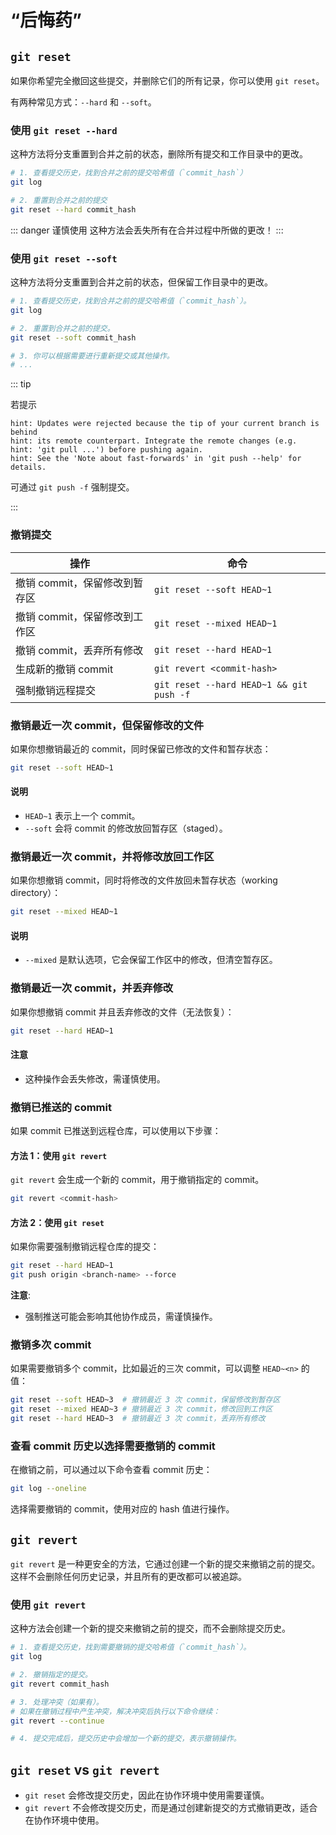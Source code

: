 # “后悔药”

## `git reset`

如果你希望完全撤回这些提交，并删除它们的所有记录，你可以使用 `git reset`。

有两种常见方式：`--hard` 和 `--soft`。

### 使用 `git reset --hard`

这种方法将分支重置到合并之前的状态，删除所有提交和工作目录中的更改。

```sh
# 1. 查看提交历史，找到合并之前的提交哈希值（`commit_hash`）
git log

# 2. 重置到合并之前的提交
git reset --hard commit_hash
```

::: danger 谨慎使用
这种方法会丢失所有在合并过程中所做的更改！
:::

### 使用 `git reset --soft`

这种方法将分支重置到合并之前的状态，但保留工作目录中的更改。

```sh
# 1. 查看提交历史，找到合并之前的提交哈希值（`commit_hash`）。
git log

# 2. 重置到合并之前的提交。
git reset --soft commit_hash

# 3. 你可以根据需要进行重新提交或其他操作。
# ...
```

::: tip

若提示

```
hint: Updates were rejected because the tip of your current branch is behind
hint: its remote counterpart. Integrate the remote changes (e.g.
hint: 'git pull ...') before pushing again.
hint: See the 'Note about fast-forwards' in 'git push --help' for details.
```

可通过 `git push -f` 强制提交。

:::

### 撤销提交

| 操作                         | 命令                                     |
|------------------------------|------------------------------------------|
| 撤销 commit，保留修改到暂存区 | `git reset --soft HEAD~1`               |
| 撤销 commit，保留修改到工作区 | `git reset --mixed HEAD~1`              |
| 撤销 commit，丢弃所有修改     | `git reset --hard HEAD~1`               |
| 生成新的撤销 commit           | `git revert <commit-hash>`              |
| 强制撤销远程提交              | `git reset --hard HEAD~1 && git push -f`|

### 撤销最近一次 commit，但保留修改的文件

如果你想撤销最近的 commit，同时保留已修改的文件和暂存状态：

```bash
git reset --soft HEAD~1
```

#### 说明

- `HEAD~1` 表示上一个 commit。
- `--soft` 会将 commit 的修改放回暂存区（staged）。

### 撤销最近一次 commit，并将修改放回工作区

如果你想撤销 commit，同时将修改的文件放回未暂存状态（working directory）：

```bash
git reset --mixed HEAD~1
```

#### 说明

- `--mixed` 是默认选项，它会保留工作区中的修改，但清空暂存区。

### 撤销最近一次 commit，并丢弃修改

如果你想撤销 commit 并且丢弃修改的文件（无法恢复）：

```bash
git reset --hard HEAD~1
```

#### 注意

- 这种操作会丢失修改，需谨慎使用。

### **撤销已推送的 commit**

如果 commit 已推送到远程仓库，可以使用以下步骤：

#### 方法 1：使用 `git revert`

`git revert` 会生成一个新的 commit，用于撤销指定的 commit。

```bash
git revert <commit-hash>
```

#### 方法 2：使用 `git reset`

如果你需要强制撤销远程仓库的提交：

```bash
git reset --hard HEAD~1
git push origin <branch-name> --force
```

**注意**:  
- 强制推送可能会影响其他协作成员，需谨慎操作。

### **撤销多次 commit**

如果需要撤销多个 commit，比如最近的三次 commit，可以调整 `HEAD~<n>` 的值：

```bash
git reset --soft HEAD~3  # 撤销最近 3 次 commit，保留修改到暂存区
git reset --mixed HEAD~3 # 撤销最近 3 次 commit，修改回到工作区
git reset --hard HEAD~3  # 撤销最近 3 次 commit，丢弃所有修改
```

### **查看 commit 历史以选择需要撤销的 commit**

在撤销之前，可以通过以下命令查看 commit 历史：

```bash
git log --oneline
```

选择需要撤销的 commit，使用对应的 hash 值进行操作。

## `git revert`

`git revert` 是一种更安全的方法，它通过创建一个新的提交来撤销之前的提交。这样不会删除任何历史记录，并且所有的更改都可以被追踪。

### 使用 `git revert`

这种方法会创建一个新的提交来撤销之前的提交，而不会删除提交历史。

```sh
# 1. 查看提交历史，找到需要撤销的提交哈希值（`commit_hash`）。
git log

# 2. 撤销指定的提交。
git revert commit_hash

# 3. 处理冲突（如果有）。
# 如果在撤销过程中产生冲突，解决冲突后执行以下命令继续：
git revert --continue

# 4. 提交完成后，提交历史中会增加一个新的提交，表示撤销操作。
```

## `git reset` vs `git revert`

- `git reset` 会修改提交历史，因此在协作环境中使用需要谨慎。
- `git revert` 不会修改提交历史，而是通过创建新提交的方式撤销更改，适合在协作环境中使用。
